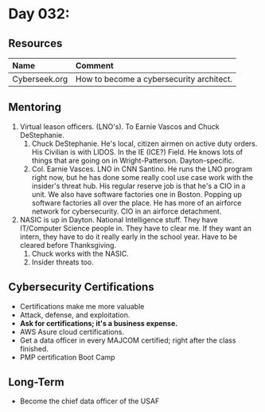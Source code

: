 # Day 032:

## Resources

| Name | Comment |
| :--- | :--- |
| Cyberseek.org | How to become a cybersecurity architect. |

## Mentoring

1. Virtual leason officers. \(LNO's\). To Earnie Vascos and Chuck DeStephanie.
   1. Chuck DeStephanie. He's local, citizen airmen on active duty orders. His Civilian is with LIDOS. In the IE \(ICE?\) Field. He knows lots of things that are going on in Wright-Patterson. Dayton-specific.
   2. Col. Earnie Vasces. LNO in CNN Santino. He runs the LNO program right now, but he has done some really cool use case work with the insider's threat hub. His regular reserve job is that he's a CIO in a unit. We also have software factories one in Boston. Popping up software factories all over the place. He has more of an airforce network for cybersecurity. CIO in an airforce detachment.
2. NASIC is up in Dayton. National Intelligence stuff. They have IT/Computer Science people in. They have to clear me. If they want an intern, they have to do it really early in the school year. Have to be cleared before Thanksgiving. 
   1. Chuck works with the NASIC.
   2. Insider threats too.

## Cybersecurity Certifications

* Certifications make me more valuable
* Attack, defense, and exploitation.
* **Ask for certifications; it's a business expense.**
* AWS Asure cloud certifications.
* Get a data officer in every MAJCOM certified; right after the class finished.
* PMP certification Boot Camp



## Long-Term

* Become the chief data officer of the USAF





